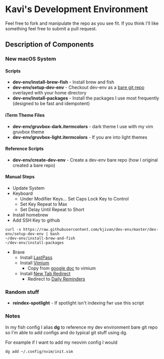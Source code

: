 # Kavi's Development Environment

Feel free to fork and manipulate the repo as you see fit. If you think I'll like something feel free to submit a pull request.

## Description of Components

### New macOS System

#### Scripts
- **dev-env/install-brew-fish** - Install brew and fish
- **dev-env/setup-dev-env** - Checkout dev-env as a [bare git repo](https://www.saintsjd.com/2011/01/what-is-a-bare-git-repository/) overlayed with your home directory
- **dev-env/install-packages** - Install the packages I use most frequently (designed to be fast and idempotent)


#### iTerm Theme Files
- **dev-env/gruvbox-dark.itermcolors** - dark theme I use with my vim gruvbox theme
- **dev-env/gruvbox-light.itermcolors** - If you are into light themes

#### Reference Scripts
- **dev-env/create-dev-env** - Create a dev-env bare repo (how I original created a bare repo)

#### Manual Steps
- Update System
- Keyboard
    - Under Modifier Keys... Set Caps Lock Key to Control
    - Set Key Repeat to Max
    - Set Delay Until Repeat to Short
- Install homebrew
- Add SSH Key to github
```
curl -s https://raw.githubusercontent.com/kjivan/dev-env/master/dev-env/setup-dev-env | bash
~/dev-env/install-brew-and-fish
~/dev-env/install-packages
```

- Brave
    - Install [LastPass](https://chrome.google.com/webstore/detail/lastpass-free-password-ma/hdokiejnpimakedhajhdlcegeplioahd)
    - Install [Vimium](https://chrome.google.com/webstore/detail/vimium/dbepggeogbaibhgnhhndojpepiihcmeb)
        - Copy from [google doc](https://docs.google.com/document/d/1tBjtwWiP-zOM1NK4QjnQqlKhoUCNYLijwyKi4zzTTQM/edit?usp=sharing) to vimium
    - Install [New Tab Redirect](https://chrome.google.com/webstore/detail/new-tab-redirect/icpgjfneehieebagbmdbhnlpiopdcmna)
        - Redirect to [Daily Reminders](https://kjivan.io/posts/daily-reminders.html)

### Random stuff
- **reindex-spotlight** - If spotlight isn't indexing fwr use this script

### Notes
In my fish config I alias **dg** to reference my dev environment bare git repo so I'm able to add configs and do typical git stuff using dg.

For example if I want to add my neovim config I would

    dg add ~/.config/nvim/init.vim

